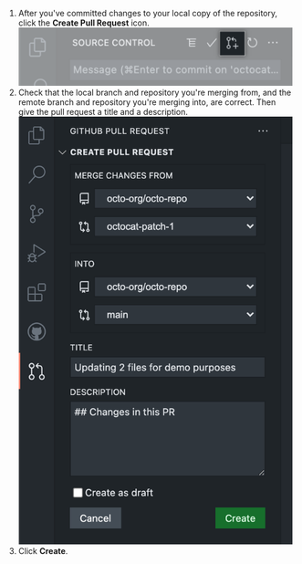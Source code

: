 1. After you've committed changes to your local copy of the repository, click the **Create Pull Request** icon. ![Source control side bar with staging button highlighted](/assets/images/help/codespaces/codespaces-commit-pr-button.png)
1. Check that the local branch and repository you're merging from, and the remote branch and repository you're merging into, are correct. Then give the pull request a title and a description. ![Source control side bar with staging button highlighted](/assets/images/help/codespaces/codespaces-commit-pr.png)
1. Click **Create**.